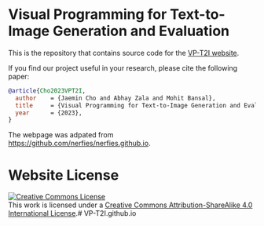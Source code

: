 # Visual Programming for Text-to-Image Generation and Evaluation

This is the repository that contains source code for the [VP-T2I website](https://vp-t2i.github.io).

If you find our project useful in your research, please cite the following paper:

```bibtex
@article{Cho2023VPT2I,
  author    = {Jaemin Cho and Abhay Zala and Mohit Bansal},
  title     = {Visual Programming for Text-to-Image Generation and Evaluation},
  year      = {2023},
}
```

The webpage was adpated from https://github.com/nerfies/nerfies.github.io.

# Website License
<a rel="license" href="http://creativecommons.org/licenses/by-sa/4.0/"><img alt="Creative Commons License" style="border-width:0" src="https://i.creativecommons.org/l/by-sa/4.0/88x31.png" /></a><br />This work is licensed under a <a rel="license" href="http://creativecommons.org/licenses/by-sa/4.0/">Creative Commons Attribution-ShareAlike 4.0 International License</a>.# VP-T2I.github.io
